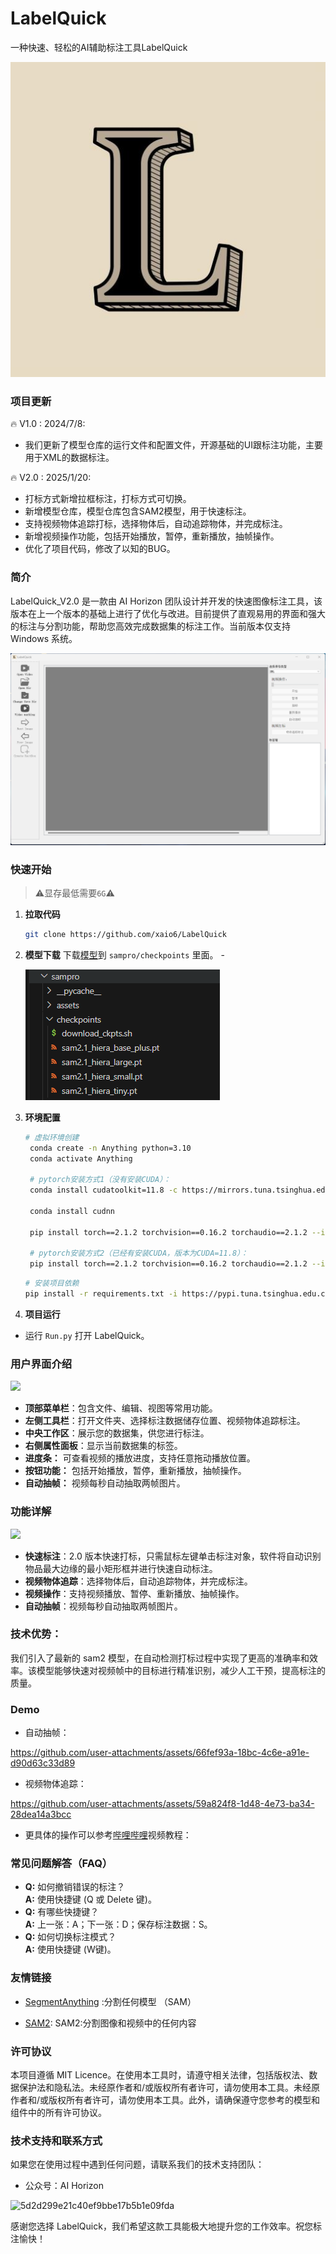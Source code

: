# LabelQuick
一种快速、轻松的AI辅助标注工具LabelQuick

<div> <img src="docs/image1.png"></div>

### 项目更新
🔥 V1.0 : 2024/7/8: 

- 我们更新了模型仓库的运行文件和配置文件，开源基础的UI跟标注功能，主要用于XML的数据标注。

🔥 V2.0 : 2025/1/20:
- 打标方式新增拉框标注，打标方式可切换。
- 新增模型仓库，模型仓库包含SAM2模型，用于快速标注。
- 支持视频物体追踪打标，选择物体后，自动追踪物体，并完成标注。
- 新增视频操作功能，包括开始播放，暂停，重新播放，抽帧操作。
- 优化了项目代码，修改了以知的BUG。


### 简介
LabelQuick_V2.0 是一款由 AI Horizon 团队设计并开发的快速图像标注工具，该版本在上一个版本的基础上进行了优化与改进。目前提供了直观易用的界面和强大的标注与分割功能，帮助您高效完成数据集的标注工作。当前版本仅支持 Windows 系统。

<div> <img src="docs/image2.png"></div>


### 快速开始
>⚠️显存最低需要`6G`⚠️
1. **拉取代码**
   ```bash
   git clone https://github.com/xaio6/LabelQuick
   ```

2. **模型下载**
下载[模型](https://pan.baidu.com/s/1dnfxBXaCYANRGcAxx7y0vg?pwd=ax58)到 `sampro/checkpoints` 里面。
-<div> <img src="docs/image3.png"></div>

3. **环境配置**
   ```bash
   # 虚拟环境创建
    conda create -n Anything python=3.10
    conda activate Anything

    # pytorch安装方式1（没有安装CUDA）：
    conda install cudatoolkit=11.8 -c https://mirrors.tuna.tsinghua.edu.cn/anaconda/pkgs/free/linux-64/

    conda install cudnn

    pip install torch==2.1.2 torchvision==0.16.2 torchaudio==2.1.2 --index-url https://download.pytorch.org/whl/cu118

    # pytorch安装方式2（已经有安装CUDA，版本为CUDA=11.8）：
    pip install torch==2.1.2 torchvision==0.16.2 torchaudio==2.1.2 --index-url https://download.pytorch.org/whl/cu118
    ```

    ```bash
    # 安装项目依赖
    pip install -r requirements.txt -i https://pypi.tuna.tsinghua.edu.cn/simple
    ```

4. **项目运行**

- 运行 `Run.py` 打开 LabelQuick。


### 用户界面介绍
<div> <img src="docs/image4.png"></div>

- **顶部菜单栏**：包含文件、编辑、视图等常用功能。
- **左侧工具栏**：打开文件夹、选择标注数据储存位置、视频物体追踪标注。
- **中央工作区**：展示您的数据集，供您进行标注。
- **右侧属性面板**：显示当前数据集的标签。
- **进度条：** 可查看视频的播放进度，支持任意拖动播放位置。
- **按钮功能：** 包括开始播放，暂停，重新播放，抽帧操作。
- **自动抽帧：** 视频每秒自动抽取两帧图片。



### 功能详解
<div> <img src="docs/image5.png"></div>

- **快速标注**：2.0 版本快速打标，只需鼠标左键单击标注对象，软件将自动识别物品最大边缘的最小矩形框并进行快速自动标注。
- **视频物体追踪**：选择物体后，自动追踪物体，并完成标注。
- **视频操作**：支持视频播放、暂停、重新播放、抽帧操作。
- **自动抽帧**：视频每秒自动抽取两帧图片。


### **技术优势：**
我们引入了最新的 sam2 模型，在自动检测打标过程中实现了更高的准确率和效率。该模型能够快速对视频帧中的目标进行精准识别，减少人工干预，提高标注的质量。

### Demo
- 自动抽帧：

https://github.com/user-attachments/assets/66fef93a-18bc-4c6e-a91e-d90d63c33d89

- 视频物体追踪：


https://github.com/user-attachments/assets/59a824f8-1d48-4e73-ba34-28dea14a3bcc



- 更具体的操作可以参考[哔哩哔哩](https://www.bilibili.com/video/BV1kufJYyEhu/?spm_id_from=333.1387.homepage.video_card.click&vd_source=d9c1011fcda5afa76e9f5504f72e577f)视频教程：

### 常见问题解答（FAQ）
- **Q:** 如何撤销错误的标注？  
  **A:** 使用快捷键 (Q 或 Delete 键)。
- **Q:** 有哪些快捷键？  
  **A:** 上一张：A；下一张：D；保存标注数据：S。
- **Q:** 如何切换标注模式？  
  **A:** 使用快捷键 (W键)。


### 友情链接
- [SegmentAnything](https://github.com/facebookresearch/segment-anything) :分割任何模型 （SAM）

- [SAM2](https://github.com/facebookresearch/sam2): SAM2:分割图像和视频中的任何内容

### 许可协议
本项目遵循 MIT Licence。在使用本工具时，请遵守相关法律，包括版权法、数据保护法和隐私法。未经原作者和/或版权所有者许可，请勿使用本工具。未经原作者和/或版权所有者许可，请勿使用本工具。此外，请确保遵守您参考的模型和组件中的所有许可协议。

### 技术支持和联系方式
如果您在使用过程中遇到任何问题，请联系我们的技术支持团队：
- 公众号：AI Horizon

![5d2d299e21c40ef9bbe17b5b1e09fda](https://github.com/xaio6/LabelQuick/assets/118904918/17e51083-3abc-4812-9d32-8819f85cb3be)




感谢您选择 LabelQuick，我们希望这款工具能极大地提升您的工作效率。祝您标注愉快！
